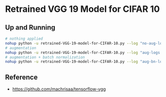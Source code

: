 # Retrained VGG 19 Model for CIFAR 10

## Up and Running

``` bash
# nothing applied
nohup python -u retrained-VGG-19-model-for-CIFAR-10.py --log "no-aug-logs.csv" &
# augmentation
nohup python -u retrained-VGG-19-model-for-CIFAR-10.py --log "aug-logs.csv" --aug &
# augmentation + batch normalization
nohup python -u retrained-VGG-19-model-for-CIFAR-10.py --log "aug-bn-logs.csv" --aug --bn &
```

## Reference

- <https://github.com/machrisaa/tensorflow-vgg>
